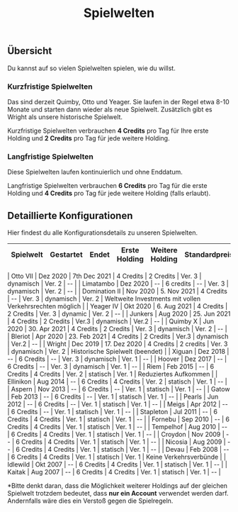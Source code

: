 ﻿---
title: "Spielwelten"
weight: 30
pre: "<b>2.3 </b>"
---

## Übersicht
Du kannst auf so vielen Spielwelten spielen, wie du willst.

### Kurzfristige Spielwelten
Das sind derzeit Quimby, Otto und Yeager. Sie laufen in der Regel etwa 8-10 Monate und starten dann wieder als neue Spielwelt.
Zusätzlich gibt es Wright als unsere historische Spielwelt.

Kurzfristige Spielwelten verbrauchen **4 Credits** pro Tag für Ihre erste Holding und **2 Credits** pro Tag für jede weitere Holding.

### Langfristige Spielwelten
Diese Spielwelten laufen kontinuierlich und ohne Enddatum.

Langfristige Spielwelten verbrauchen **6 Credits** pro Tag für die erste Holding und **4 Credits** pro Tag für jede weitere Holding (falls erlaubt).

## Detaillierte Konfigurationen
Hier findest du alle Konfigurationsdetails zu unseren Spielwelten.

| Spielwelt | Gestartet | Endet | Erste Holding | Weitere Holding | Standardpreisformel | Turnarounds | ORS-Version | Anmerkungen |
| --- | --- | --- | --- | --- | --- | --- | --- | --- |

| Otto VII | Dez 2020 | 7th Dec 2021 | 4 Credits | 2 Credits | Ver. 3 | dynamisch | Ver. 2 | -- |
| Limatambo | Dez 2020 | -- | 6 credits | -- | Ver. 3 | dynamisch | Ver. 2 | -- |
| Domination II | Nov 2020 | 5. Nov 2021 | 4 Credits | -- | Ver. 3 | dynamisch | Ver. 2 | Weltweite Investments mit vollen Verkehrsrechten möglich |
| Yeager IV | Okt 2020 | 6. Aug 2021 | 4 Credits | 2 Credits | Ver. 3 | dynamic | Ver. 2 | -- |
| Junkers | Aug 2020 | 25. Jun 2021 | 4 Credits | 2 Credits | Ver.3 | dynamisch | Ver.2 | -- |
| Quimby X | Jun 2020 | 30. Apr 2021 | 4 Credits | 2 Credits | Ver. 3 | dynamisch | Ver. 2 | -- |
| Bleriot | Apr 2020 | 23. Feb 2021 | 4 Credits | 2 Credits | Ver.3 | dynamisch | Ver.2 | -- |
| Wright | Dec 2019 | 17. Dez 2020 | 4 Credits | 2 credits | Ver. 3 | dynamisch | Ver. 2 | Historische Spielwelt (beendet) |
| Xiguan | Dez 2018 | -- | 6 Credits | -- | Ver. 3 | dynamisch | Ver. 1 | -- |
| Hoover | Dez 2017 | -- | 6 Credits | -- | Ver. 3 | dynamisch | Ver. 1 | -- |
| Riem | Feb 2015 | -- | 6 Credits | 4 Credits | Ver. 2 | statisch | Ver. 1 | Reduziertes Aufkommen |
| Ellinikon | Aug 2014 | -- | 6 Credits | 4 Credits | Ver. 2 | statisch | Ver. 1 | -- |
| Aspern | Nov 2013 | -- | 6 Credits | -- | Ver. 1 | statisch | Ver. 1 | -- |
| Gatow | Feb 2013 | -- | 6 Credits | -- | Ver. 1 | statisch | Ver. 1 | -- |
| Pearls | Jun 2012 | -- | 6 Credits | -- | Ver. 1 | statisch | Ver. 1 | -- |
| Meigs | Apr 2012 | -- | 6 Credits | -- | Ver. 1 | statisch | Ver. 1 | -- |
| Stapleton | Jul 2011 | -- | 6 Credits | 4 Credits | Ver. 1 | statisch | Ver. 1 | -- |
| Fornebu | Sep 2010 | -- | 6 Credits | 4 Credits | Ver. 1 | statisch | Ver. 1 | -- |
| Tempelhof | Aug 2010 | -- | 6 Credits | 4 Credits | Ver. 1 | statisch | Ver. 1 | -- |
| Croydon | Nov 2009 | -- | 6 Credits | 4 Credits | Ver. 1 | statisch | Ver. 1 | -- |
| Nicosia | Aug 2009 | -- | 6 Credits | 4 Credits | Ver. 1 | statisch | Ver. 1 | -- |
| Devau | Feb 2008 | -- | 6 Credits | 4 Credits | Ver. 1 | statisch | Ver. 1 | Keine Verkehrsverbünde |
| Idlewild | Okt 2007 | -- | 6 Credits | 4 Credits | Ver. 1 | statisch | Ver. 1 | -- |
| Kaitak | Aug 2007 | -- | 6 Credits | 4 Credits | Ver. 1 | statisch | Ver. 1 | -- |

*Bitte denkt daran, dass die Möglichkeit weiterer Holdings auf der gleichen Spielwelt trotzdem bedeutet, dass **nur ein Account** verwendet werden darf. Andernfalls wäre dies ein Verstoß gegen die Spielregeln.
